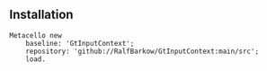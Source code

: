 
## Installation

```st
Metacello new
    baseline: 'GtInputContext';
    repository: 'github://RalfBarkow/GtInputContext:main/src';
    load.
```
